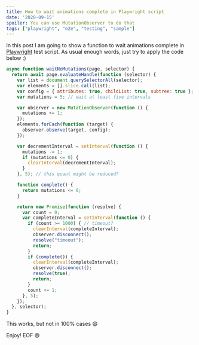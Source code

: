 ```yaml
---
title: How to wait animations complete in Playwright script
date: '2020-09-15'
spoiler: You can use MutationObserver to do that
tags: ["playwright", "e2e", "testing", "sample"]
---
```


In this post I am going to show a function to wait animations complete in [Playwright](https://playwright.dev) test script.
As usual enough words, just try to apply the code below :)

```js
async function waitNoMutations(page, selector) {
  return await page.evaluateHandle(function (selector) {
    var list = document.querySelectorAll(selector);
    var elements = [].slice.call(list);
    var config = { attributes: true, childList: true, subtree: true };
    var mutations = 5; // wait at least five intervals

    var observer = new MutationObserver(function () {
      mutations += 1;
    });
    elements.forEach(function (target) {
      observer.observe(target, config);
    });

    var decrementInterval = setInterval(function () {
      mutations -= 1;
      if (mutations <= 0) {
        clearInterval(decrementInterval);
      }
    }, 5); // this quant might be reduced?

    function complete() {
      return mutations <= 0;
    }

    return new Promise(function (resolve) {
      var count = 0;
      var completeInterval = setInterval(function () {
        if (count >= 1000) { // timeout?
          clearInterval(completeInterval);
          observer.disconnect();
          resolve("timeout");
          return;
        }
        if (complete()) {
          clearInterval(completeInterval);
          observer.disconnect();
          resolve(true);
          return;
        }
        count += 1;
      }, 5);
    });
  }, selector);
}
```

This works, but not in 100% cases :smile:

Enjoy! EOF :smile:
